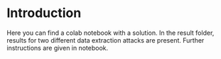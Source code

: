 # Introduction
Here you can find a colab notebook with a solution. In the result folder, results for two different data extraction attacks are present. Further instructions are given in notebook.
